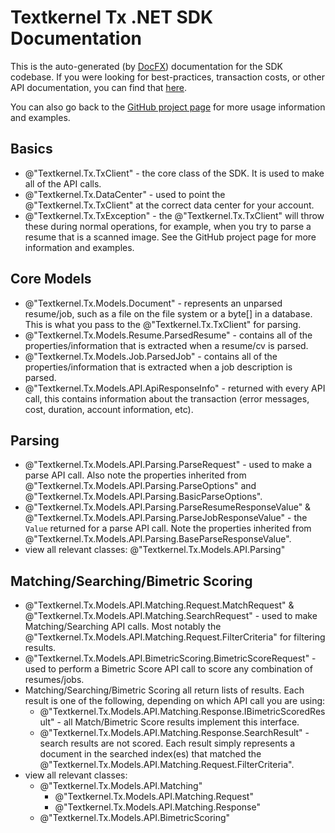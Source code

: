 # Textkernel Tx .NET SDK Documentation
This is the auto-generated (by [DocFX](https://dotnet.github.io/docfx/)) documentation for the SDK codebase.
If you were looking for best-practices, transaction costs, or other API documentation, you
can find that [here](https://developer.textkernel.com/tx-platform/v10/overview/).

You can also go back to the [GitHub project page](https://github.com/textkernel/tx-dotnet) for more usage information and examples.

## Basics
 - @"Textkernel.Tx.TxClient" - the core class of the SDK. It is used to make all of the API calls.
 - @"Textkernel.Tx.DataCenter" - used to point the @"Textkernel.Tx.TxClient" at the correct data center for your account.
 - @"Textkernel.Tx.TxException" - the @"Textkernel.Tx.TxClient" will throw these during normal operations, for example, when you try to parse a resume that is a scanned image. See the GitHub project page for more information and examples.

## Core Models
 - @"Textkernel.Tx.Models.Document" - represents an unparsed resume/job, such as a file on the file system or a byte[] in a database. This is what you pass to the @"Textkernel.Tx.TxClient" for parsing.
 - @"Textkernel.Tx.Models.Resume.ParsedResume" - contains all of the properties/information that is extracted when a resume/cv is parsed.
 - @"Textkernel.Tx.Models.Job.ParsedJob" - contains all of the properties/information that is extracted when a job description is parsed.
 - @"Textkernel.Tx.Models.API.ApiResponseInfo" - returned with every API call, this contains information about the transaction (error messages, cost, duration, account information, etc).

## Parsing
 - @"Textkernel.Tx.Models.API.Parsing.ParseRequest" - used to make a parse API call. Also note the properties inherited from @"Textkernel.Tx.Models.API.Parsing.ParseOptions" and @"Textkernel.Tx.Models.API.Parsing.BasicParseOptions".
 - @"Textkernel.Tx.Models.API.Parsing.ParseResumeResponseValue" & @"Textkernel.Tx.Models.API.Parsing.ParseJobResponseValue" - the <code>Value</code> returned for a parse API call. Note the properties inherited from @"Textkernel.Tx.Models.API.Parsing.BaseParseResponseValue".
 - view all relevant classes: @"Textkernel.Tx.Models.API.Parsing"

## Matching/Searching/Bimetric Scoring
 - @"Textkernel.Tx.Models.API.Matching.Request.MatchRequest" & @"Textkernel.Tx.Models.API.Matching.SearchRequest" - used to make Matching/Searching API calls. Most notably the @"Textkernel.Tx.Models.API.Matching.Request.FilterCriteria" for filtering results.
 - @"Textkernel.Tx.Models.API.BimetricScoring.BimetricScoreRequest" - used to perform a Bimetric Score API call to score any combination of resumes/jobs.
 - Matching/Searching/Bimetric Scoring all return lists of results. Each result is one of the following, depending on which API call you are using:
   - @"Textkernel.Tx.Models.API.Matching.Response.IBimetricScoredResult" - all Match/Bimetric Score results implement this interface.
   - @"Textkernel.Tx.Models.API.Matching.Response.SearchResult" - search results are not scored. Each result simply represents a document in the searched index(es) that matched the @"Textkernel.Tx.Models.API.Matching.Request.FilterCriteria".
 - view all relevant classes:
    - @"Textkernel.Tx.Models.API.Matching"
      - @"Textkernel.Tx.Models.API.Matching.Request"
      - @"Textkernel.Tx.Models.API.Matching.Response"
    - @"Textkernel.Tx.Models.API.BimetricScoring"
